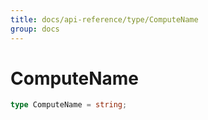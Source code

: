 ```yaml
---
title: docs/api-reference/type/ComputeName
group: docs
---
```


# ComputeName

```ts
type ComputeName = string;
```


